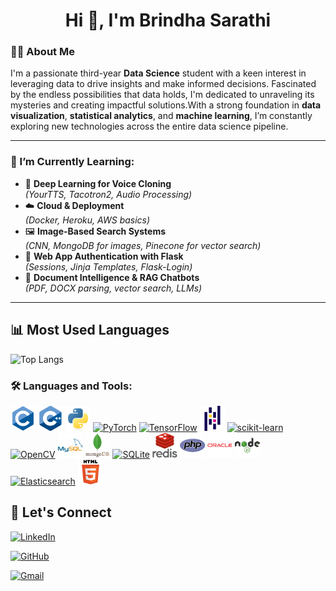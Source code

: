 <h1 align="center">Hi 👋, I'm Brindha Sarathi</h1>

### 👩‍💻 About Me

I'm a passionate third-year **Data Science** student with a keen interest in leveraging data to drive insights and make informed decisions. Fascinated by the endless possibilities that data holds, I'm dedicated to unraveling its mysteries and creating impactful solutions.With a strong foundation in **data visualization**, **statistical analytics**, and **machine learning**, I’m constantly exploring new technologies across the entire data science pipeline.

---

### 🌱 I’m Currently Learning:
- 🧠 **Deep Learning for Voice Cloning**  
  *(YourTTS, Tacotron2, Audio Processing)*
- ☁️ **Cloud & Deployment**  
  *(Docker, Heroku, AWS basics)*
- 🖼️ **Image-Based Search Systems**  
  *(CNN, MongoDB for images, Pinecone for vector search)*
- 🔐 **Web App Authentication with Flask**  
  *(Sessions, Jinja Templates, Flask-Login)*
- 🧾 **Document Intelligence & RAG Chatbots**  
  *(PDF, DOCX parsing, vector search, LLMs)*

---

## 📊 Most Used Languages

![Top Langs](https://github-readme-stats.vercel.app/api/top-langs/?username=Brindha50020622&layout=compact&theme=tokyonight&langs_count=7)

### 🛠️ Languages and Tools:
<p align="left">
  <a href="https://www.cprogramming.com/" target="_blank"><img src="https://raw.githubusercontent.com/devicons/devicon/master/icons/c/c-original.svg" alt="C" width="40" height="40"/></a>
  <a href="https://www.w3schools.com/cpp/" target="_blank"><img src="https://raw.githubusercontent.com/devicons/devicon/master/icons/cplusplus/cplusplus-original.svg" alt="C++" width="40" height="40"/></a>
  <a href="https://www.python.org" target="_blank"><img src="https://raw.githubusercontent.com/devicons/devicon/master/icons/python/python-original.svg" alt="Python" width="40" height="40"/></a>
  <a href="https://pytorch.org/" target="_blank"><img src="https://www.vectorlogo.zone/logos/pytorch/pytorch-icon.svg" alt="PyTorch" width="40" height="40"/></a>
  <a href="https://www.tensorflow.org" target="_blank"><img src="https://www.vectorlogo.zone/logos/tensorflow/tensorflow-icon.svg" alt="TensorFlow" width="40" height="40"/></a>
  <a href="https://pandas.pydata.org/" target="_blank"><img src="https://raw.githubusercontent.com/devicons/devicon/2ae2a900d2f041da66e950e4d48052658d850630/icons/pandas/pandas-original.svg" alt="Pandas" width="40" height="40"/></a>
  <a href="https://scikit-learn.org/" target="_blank"><img src="https://upload.wikimedia.org/wikipedia/commons/0/05/Scikit_learn_logo_small.svg" alt="scikit-learn" width="40" height="40"/></a>
  <a href="https://opencv.org/" target="_blank"><img src="https://www.vectorlogo.zone/logos/opencv/opencv-icon.svg" alt="OpenCV" width="40" height="40"/></a>
  <a href="https://www.mysql.com/" target="_blank"><img src="https://raw.githubusercontent.com/devicons/devicon/master/icons/mysql/mysql-original-wordmark.svg" alt="MySQL" width="40" height="40"/></a>
  <a href="https://www.mongodb.com/" target="_blank"><img src="https://raw.githubusercontent.com/devicons/devicon/master/icons/mongodb/mongodb-original-wordmark.svg" alt="MongoDB" width="40" height="40"/></a>
  <a href="https://www.sqlite.org/" target="_blank"><img src="https://www.vectorlogo.zone/logos/sqlite/sqlite-icon.svg" alt="SQLite" width="40" height="40"/></a>
  <a href="https://redis.io" target="_blank"><img src="https://raw.githubusercontent.com/devicons/devicon/master/icons/redis/redis-original-wordmark.svg" alt="Redis" width="40" height="40"/></a>
  <a href="https://www.php.net" target="_blank"><img src="https://raw.githubusercontent.com/devicons/devicon/master/icons/php/php-original.svg" alt="PHP" width="40" height="40"/></a>
  <a href="https://www.oracle.com/" target="_blank"><img src="https://raw.githubusercontent.com/devicons/devicon/master/icons/oracle/oracle-original.svg" alt="Oracle" width="40" height="40"/></a>
  <a href="https://nodejs.org" target="_blank"><img src="https://raw.githubusercontent.com/devicons/devicon/master/icons/nodejs/nodejs-original-wordmark.svg" alt="Node.js" width="40" height="40"/></a>
  <a href="https://www.elastic.co" target="_blank"><img src="https://www.vectorlogo.zone/logos/elastic/elastic-icon.svg" alt="Elasticsearch" width="40" height="40"/></a>
  <a href="https://www.w3.org/html/" target="_blank"><img src="https://raw.githubusercontent.com/devicons/devicon/master/icons/html5/html5-original-wordmark.svg" alt="HTML5" width="40" height="40"/></a>
</p>


## 🔗 Let's Connect

[![LinkedIn](https://img.shields.io/badge/LinkedIn-Connect-blue?style=for-the-badge&logo=linkedin)](https://www.linkedin.com/in/brindhasarathi2206/)

[![GitHub](https://img.shields.io/badge/GitHub-Follow-black?style=for-the-badge&logo=github)](https://github.com/Brindha50020622)

[![Gmail](https://img.shields.io/badge/Gmail-Mail_Directly-red?style=for-the-badge&logo=gmail)](mailto:sarathibrindha4@gmail.com)


